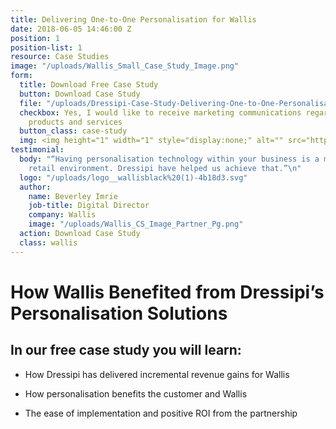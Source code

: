 ```yaml
---
title: Delivering One-to-One Personalisation for Wallis
date: 2018-06-05 14:46:00 Z
position: 1
position-list: 1
resource: Case Studies
image: "/uploads/Wallis_Small_Case_Study_Image.png"
form:
  title: Download Free Case Study
  button: Download Case Study
  file: "/uploads/Dressipi-Case-Study-Delivering-One-to-One-Personalisation-for-Wallis.pdf"
  checkbox: Yes, I would like to receive marketing communications regarding Dressipi
    products and services
  button_class: case-study
  img: <img height="1" width="1" style="display:none;" alt="" src="https://dc.ads.linkedin.com/collect/?pid=300788&conversionId=551785&fmt=gif">
testimonial:
  body: "“Having personalisation technology within your business is a must in today’s
    retail environment. Dressipi have helped us achieve that.”\n"
  logo: "/uploads/logo__wallisblack%20(1)-4b18d3.svg"
  author:
    name: Beverley Imrie
    job-title: Digital Director
    company: Wallis
    image: "/uploads/Wallis_CS_Image_Partner_Pg.png"
  action: Download Case Study
  class: wallis
---
```


# How Wallis Benefited from Dressipi’s Personalisation Solutions

## In our free case study you will learn:

- How Dressipi has delivered incremental revenue gains for Wallis

- How personalisation benefits the customer and Wallis

- The ease of implementation and positive ROI from the partnership
